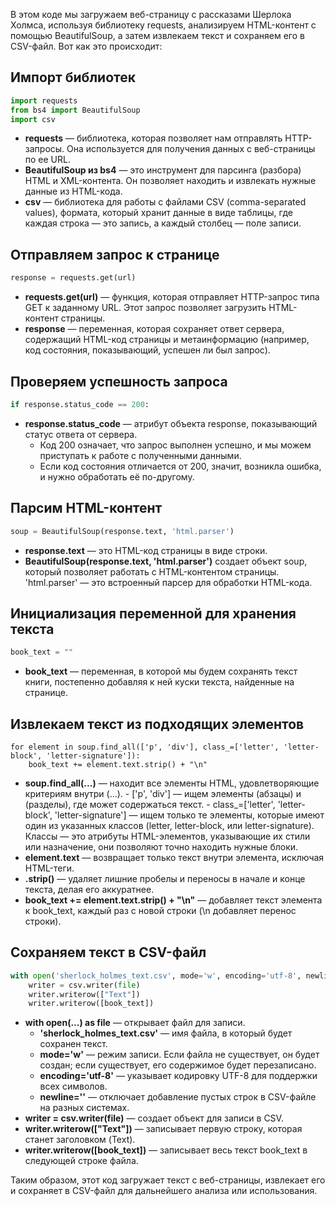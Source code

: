 В этом коде мы загружаем веб-страницу с рассказами Шерлока Холмса, используя библиотеку requests, анализируем HTML-контент с помощью BeautifulSoup, а затем извлекаем текст и сохраняем его в CSV-файл. Вот как это происходит:
## Импорт библиотек

```python
import requests
from bs4 import BeautifulSoup
import csv
```

- **requests** — библиотека, которая позволяет нам отправлять HTTP-запросы. Она используется для получения данных с веб-страницы по ее URL.
- **BeautifulSoup из bs4** — это инструмент для парсинга (разбора) HTML и XML-контента. Он позволяет находить и извлекать нужные данные из HTML-кода.
- **csv** — библиотека для работы с файлами CSV (comma-separated values), формата, который хранит данные в виде таблицы, где каждая строка — это запись, а каждый столбец — поле записи.

## Отправляем запрос к странице

```python
response = requests.get(url)
```


- **requests.get(url)** — функция, которая отправляет HTTP-запрос типа GET к заданному URL. Этот запрос позволяет загрузить HTML-контент страницы.
- **response** — переменная, которая сохраняет ответ сервера, содержащий HTML-код страницы и метаинформацию (например, код состояния, показывающий, успешен ли был запрос).

## Проверяем успешность запроса

```python
if response.status_code == 200:
```
- **response.status_code** — атрибут объекта response, показывающий статус ответа от сервера.
    - Код 200 означает, что запрос выполнен успешно, и мы можем приступать к работе с полученными данными.
    - Если код состояния отличается от 200, значит, возникла ошибка, и нужно обработать её по-другому.

## Парсим HTML-контент
```python
soup = BeautifulSoup(response.text, 'html.parser')
```

- **response.text** — это HTML-код страницы в виде строки.
- **BeautifulSoup(response.text, 'html.parser')** создает объект soup, который позволяет работать с HTML-контентом страницы. 'html.parser' — это встроенный парсер для обработки HTML-кода.

## Инициализация переменной для хранения текста
```python
book_text = ""
```
- **book_text** — переменная, в которой мы будем сохранять текст книги, постепенно добавляя к ней куски текста, найденные на странице.

## Извлекаем текст из подходящих элементов
```pyhton
for element in soup.find_all(['p', 'div'], class_=['letter', 'letter-block', 'letter-signature']):
    book_text += element.text.strip() + "\n"
```

- **soup.find_all(...)** — находит все элементы HTML, удовлетворяющие критериям внутри (...).
        - ['p', 'div'] — ищем элементы (абзацы) и (разделы), где может содержаться текст.
        - class_=['letter', 'letter-block', 'letter-signature'] — ищем только те элементы, которые имеют один из указанных классов (letter, letter-block, или letter-signature). Классы — это атрибуты HTML-элементов, указывающие их стили или назначение, они позволяют точно находить нужные блоки.
- **element.text** — возвращает только текст внутри элемента, исключая HTML-теги.
- **.strip()** — удаляет лишние пробелы и переносы в начале и конце текста, делая его аккуратнее.
- **book_text += element.text.strip() + "\n"** — добавляет текст элемента к book_text, каждый раз с новой строки (\n добавляет перенос строки).


## Сохраняем текст в CSV-файл
```python
with open('sherlock_holmes_text.csv', mode='w', encoding='utf-8', newline='') as file:
    writer = csv.writer(file)
    writer.writerow(["Text"])
    writer.writerow([book_text])
```

- **with open(...) as file** — открывает файл для записи.
    - **'sherlock_holmes_text.csv'** — имя файла, в который будет сохранен текст.
    - **mode='w'** — режим записи. Если файла не существует, он будет создан; если существует, его содержимое будет перезаписано.
    - **encoding='utf-8'** — указывает кодировку UTF-8 для поддержки всех символов.
    - **newline=''** — отключает добавление пустых строк в CSV-файле на разных системах.
- **writer = csv.writer(file)** — создает объект для записи в CSV.
- **writer.writerow(["Text"])** — записывает первую строку, которая станет заголовком (Text).
- **writer.writerow([book_text])** — записывает весь текст book_text в следующей строке файла.

Таким образом, этот код загружает текст с веб-страницы, извлекает его и сохраняет в CSV-файл для дальнейшего анализа или использования.
